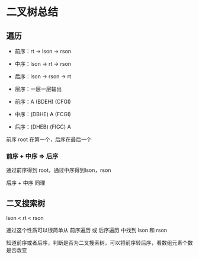 # 二叉树总结

## 遍历

- 前序：rt -> lson -> rson
- 中序：lson -> rt -> rson
- 后序：lson -> rson -> rt
- 层序：一层一层输出

- 前序：A (BDEH) (CFGI)
- 中序：(DBHE) A (FCGI)
- 后序：(DHEB) (FIGC) A

前序 root 在第一个，后序在最后一个

### 前序 + 中序 => 后序

通过前序得到 root，通过中序得到lson，rson

后序 + 中序 同理

## 二叉搜索树

lson < rt < rson

通过这个性质可以很简单从 前序遍历 或 后序遍历 中找到 lson 和 rson

知道前序或者后序，判断是否为二叉搜索树，可以将前序转后序，看数组元素个数是否改变
